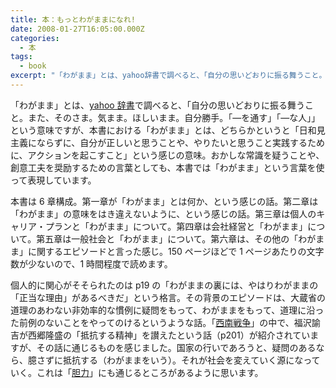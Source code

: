 ```yaml
---
title: 本：もっとわがままになれ!
date: 2008-01-27T16:05:00.000Z
categories:
  - 本
tags:
  - book
excerpt: "「わがまま」とは、yahoo辞書で調べると、「自分の思いどおりに振る舞うこと。また、そのさま。気まま。ほしいまま。自分勝手。「―を通す」「―な人」」という意味ですが、本書における「わがまま」とは、どちらかというと「日和見主義にならずに、自分が正しいと思うことや、やりたいと思うこと実践するために、アクションを起こすこと」という感じの意味。おかしな常識を疑うことや、創意工夫を奨励するための言葉としても、本書では「わがまま」という言葉を使って表現しています。"
---
```


[](http://www.amazon.co.jp/gp/product/4478001677?ie=UTF8&tag=yutakayamaguc-22&linkCode=xm2&camp=247&creativeASIN=4478001677)「わがまま」とは、[yahoo 辞書](http://dic.yahoo.co.jp/dsearch?enc=UTF-8&p=%E3%82%8F%E3%81%8C%E3%81%BE%E3%81%BE%=0%=0na%=0%=1%=20722519771600)で調べると、「自分の思いどおりに振る舞うこと。また、そのさま。気まま。ほしいまま。自分勝手。「―を通す」「―な人」」という意味ですが、本書における「わがまま」とは、どちらかというと「日和見主義にならずに、自分が正しいと思うことや、やりたいと思うこと実践するために、アクションを起こすこと」という感じの意味。おかしな常識を疑うことや、創意工夫を奨励するための言葉としても、本書では「わがまま」という言葉を使って表現しています。

本書は 6 章構成。第一章が「わがまま」とは何か、という感じの話。第二章は「わがまま」の意味をはき違えないように、という感じの話。第三章は個人のキャリア・プランと「わがまま」について。第四章は会社経営と「わがまま」について。第五章は一般社会と「わがまま」について。第六章は、その他の「わがまま」に関するエピソードと言った感じ。150 ページほどで 1 ページあたりの文字数が少ないので、1 時間程度で読めます。

個人的に関心がそそられたのは p19 の「わがままの裏には、やはりわがままの「正当な理由」があるべきだ」という格言。その背景のエピソードは、大蔵省の道理のあわない非効率的な慣例に疑問をもって、わがままをもって、道理に沿った前例のないことをやってのけるというような話。「[西南戦争](http://www.amazon.co.jp/gp/product/412101927X?ie=UTF8&tag=yutakayamaguc-22&linkCode=xm2&camp=247&creativeASIN=412101927X)」の中で、福沢諭吉が西郷隆盛の「抵抗する精神」を讃えたという話（p201）が紹介されていますが、その話に通じるものを感じました。国家の行いであろうと、疑問のあるなら、臆さずに抵抗する（わがままをいう）。それが社会を変えていく源になっていく。これは「[胆力](/blog//2007/10/post_157/)」にも通じるところがあるように思います。

